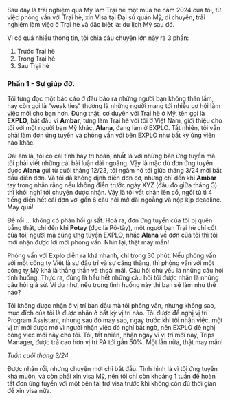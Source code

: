 
Sau đây là trải nghiệm qua Mỹ làm Trại hè một mùa hè năm 2024 của tôi, từ việc phỏng vấn với Trại hè, xin Visa tại Đại sứ quán Mỹ, di chuyển, trải nghiệm làm việc ở Trại hè và đặc biệt là: du lịch Mỹ sau đó.

Vì có quá nhiều thông tin, tôi chia câu chuyện lớn này ra 3 phần:
1. Trước Trại hè
2. Trong Trại hè
3. Sau Trại hè

### Phần 1 - Sự giúp đỡ.

Tôi từng đọc một báo cáo ở đâu bảo ra những người bạn không thân lắm, hay còn gọi là "weak ties" thường là những người mang tới nhiều cơ hội làm việc mới cho bạn hơn. Đúng thật, cơ duyên với Trại hè ở Mỹ, tên gọi là **EXPLO**, bắt đầu vì **Ambar**, từng làm Trại hè với tôi ở Việt Nam, giới thiệu cho tôi với một người bạn Mỹ khác, **Alana**, đang làm ở EXPLO. Tất nhiên, tôi vẫn phải làm đơn ứng tuyển và phỏng vấn với bên EXPLO như bất kỳ ứng viên nào khác. 

Oái ăm là, tôi có cái tính hay trì hoãn, nhất là với những bản ứng tuyển mà tôi phải viết những cái bài luận dài ngoằng. Vậy là mặc dù đơn ứng tuyển được **Alana** gửi từ cuối tháng 12/23, tôi ngâm nó tới giữa tháng 3/24 mới bắt đầu điền đơn. Và tôi đã không định điền đơn cơ, nhưng chỉ đến khi **Ambar** tay trong nhắn rằng nếu không điền trước ngày XYZ (đâu đó giữa tháng 3) thì khỏi nghĩ tới chuyện được nhận. Vậy là tôi vắt chân lên cổ, ngồi tù tì 4 tiếng điền hết cái đơn với gần 6 câu hỏi mở dài ngoằng và nộp kịp deadline. May quá! 

Để rồi ... không có phản hồi gì sất. Hoá ra, đơn ứng tuyển của tôi bị quên bẵng thật, chỉ đến khi **Potay** (đọc là Pô-tây), một người bạn Trại hè chí cốt của tôi, người mà cũng ứng tuyển EXPLO, nhắc **Alana** về đơn của tôi thì tôi mới nhận được lời mời phỏng vấn. Nhìn lại, thật may mắn!

Phỏng vấn với Explo diễn ra khá nhanh, chỉ trong 30 phút. Nếu phỏng vấn với một công ty Việt là sự đấu trí và sự căng thẳng, thì phỏng vấn với một công ty Mỹ khá là thẳng thắn và thoải mái. Câu hỏi chủ yếu là những câu hỏi tình huống. Thực ra, đúng là hầu hết những câu hỏi tôi được nhận là những câu hỏi giả sử. Ví dụ như, nếu trong tình huống này thì bạn sẽ làm như thế nào?

Tôi không được nhận ở vị trí ban đầu mà tôi phỏng vấn, nhưng không sao, mục đích của tôi là được nhận ở bất kỳ vị trí nào. Tôi được đề nghị vị trí Program Assistant, nhưng sau đó may sao, ngay trước khi tôi nhận việc, một vị trí mới được mở vì người nhận việc đó nghỉ bất ngờ, nên EXPLO đề nghị công việc mới này cho tôi. Tôi, tất nhiên, nhận ngay vì vị trí mới này, Trips Manager, được trả cao hơn vị trí PA tới gần 50%. Một lần nữa, thật may mắn!

_Tuần cuối tháng 3/24_

Được nhận rồi, nhưng chuyện mới chỉ bắt đầu. Tình hình là vì tôi ứng tuyển khá muộn, và còn phải xin visa Mỹ, nên tôi chỉ còn khoảng 1 tuần để hoàn tất đơn ứng tuyển với một bên tài trợ visa trước khi không còn đủ thời gian để xin visa nữa. 